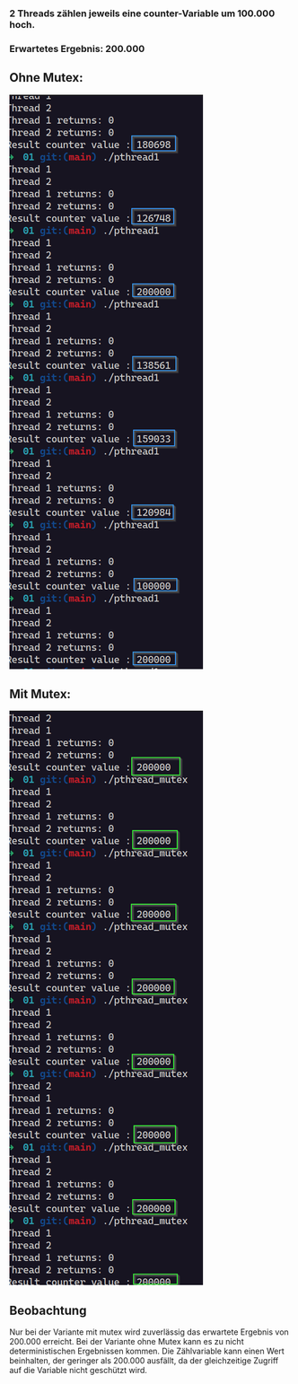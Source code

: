 ### 2 Threads zählen jeweils eine counter-Variable um 100.000 hoch.

### **Erwartetes Ergebnis: 200.000**

## Ohne Mutex:

![](image-1.png)

## Mit Mutex:

![](image-2.png)

## Beobachtung

Nur bei der Variante mit mutex wird zuverlässig das erwartete Ergebnis von 200.000 erreicht. Bei der Variante ohne Mutex kann es zu nicht deterministischen Ergebnissen kommen. Die Zählvariable kann einen Wert beinhalten, der geringer als 200.000 ausfällt, da der gleichzeitige Zugriff auf die Variable nicht geschützt wird.
